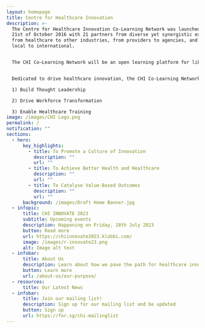 ```yaml
---
layout: homepage
title: Centre for Healthcare Innovation
description: >-
  The Centre for Healthcare Innovation Co-Learning Network was launched on the
  21st of October 2016 with 21 partners from diverse yet synergistic expertise,
  from healthcare to other industries, from providers to agencies, and from
  local to international.


  The CHI Co–Learning Network will be an open learning platform for like-minded practitioners and enablers to co-learn and co-create innovative solutions to meet current and future healthcare challenges, while delivering value to patients and populations. 


  Dedicated to drive healthcare innovation, the CHI Co-Learning Network has three strategic thrusts

  1) Build Thought Leadership 

  2) Drive Workforce Transformation 

  3) Enable Healthcare Training
image: /images/CHI Logo.png
permalink: /
notification: ""
sections:
  - hero:
      key_highlights:
        - title: To Promote a Culture of Innovation
          description: ""
          url: ""
        - title: To Achieve Better Health and Healthcare
          description: ""
          url: ""
        - title: To Catalyse Value-Based Outcomes
          description: ""
          url: ""
      background: /images/Draft Home Banner.jpg
  - infopic:
      title: CHI INNOVATE 2023
      subtitle: Upcoming events
      description: Happening on Friday, 28th July 2023
      button: Read more
      url: https://chiinnovate2023.klobbi.com/
      image: /images/r-innovate23.png
      alt: Image alt text
  - infobar:
      title: About Us
      description: Learn about how we pave the path for healthcare innovation in Singapore
      button: Learn more
      url: /about-us/our-purpose/
  - resources:
      title: Our Latest News
  - infobar:
      title: Join our mailing list!
      description: Sign up for our mailing list and be updated
      button: Sign up
      url: https://for.sg/chi-mailinglist
---
```

